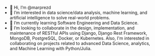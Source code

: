 - 👋 Hi, I’m @marprezd
- 👀 I’m interested in data science/data analysis, machine learning, and artificial intelligence to solve real-world problems.
- 🌱 I’m currently learning Software Engineering and Data Science.
- 💞️ I’m looking to collaborate in the design, implementation, and maintenance of RESTful APIs using Django, Django Rest Framework, MongoDB, PostgreSQL, Docker, 
or Kubernetes. Also, I'm interested in collaborating on projects related to advanced Data Science, analytics, and Machine Learning with Python/Julia.

<!---[![Mario's GitHub stats](https://github-readme-stats.vercel.app/api?username=marprezd&show_icons=true&include_all_commits=true&theme=dracula)](https://github.com/anuraghazra/github-readme-stats)

[![Top Langs](https://github-readme-stats.vercel.app/api/top-langs/?username=marprezd&hide=Mako&theme=dracula)](https://github.com/anuraghazra/github-readme-stats)--->
<!---[![Top Langs](https://github-readme-stats.vercel.app/api/top-langs/?username=marprezd&layout=compact)](https://github.com/anuraghazra/github-readme-stats)--->

<!---![Wakatime stats](https://github-readme-stats.vercel.app/api/wakatime?username=USERNAME)--->

<!---
marprezd/marprezd is a ✨ special ✨ repository because its `README.md` (this file) appears on your GitHub profile.
You can click the Preview link to take a look at your changes.
--->

